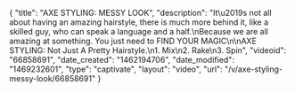 {
    "title": "AXE STYLING: MESSY LOOK",
    "description": "It\u2019s not all about having an amazing hairstyle, there is much more behind it, like a skilled guy, who can speak a language and a half.\nBecause we are all amazing at something. You just need to FIND YOUR MAGIC\n\nAXE STYLING: Not Just A Pretty Hairstyle.\n1. Mix\n2. Rake\n3. Spin",
    "videoid": "66858691",
    "date_created": "1462194706",
    "date_modified": "1469232601",
    "type": "captivate",
    "layout": "video",
    "url": "\/v\/axe-styling-messy-look\/66858691"
}